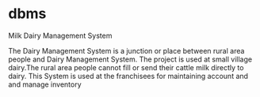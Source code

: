 # dbms
Milk Dairy Management System

The Dairy Management System is a junction or place between rural area people and Dairy Management System.
The project is used at small village dairy.The rural area people cannot fill or send their cattle milk directly to dairy.
This System is used at the franchisees for maintaining account and and manage inventory
